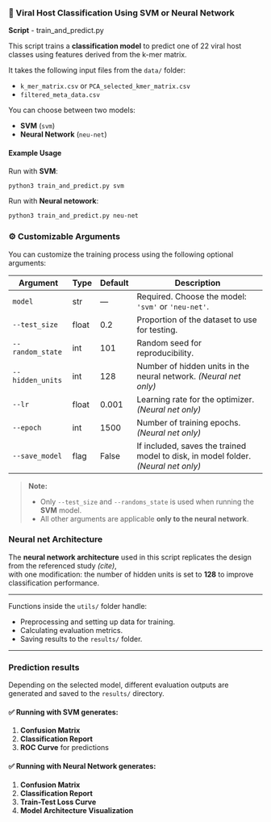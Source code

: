 
### 🧠 Viral Host Classification Using SVM or Neural Network
**Script** - train_and_predict.py

This script trains a **classification model** to predict one of 22 viral host classes using features derived from the k-mer matrix.

It takes the following input files from the `data/` folder:

- `k_mer_matrix.csv` or `PCA_selected_kmer_matrix.csv`
- `filtered_meta_data.csv`

You can choose between two models:

- **SVM** (`svm`)
- **Neural Network** (`neu-net`)

#### Example Usage

Run with **SVM**:

```bash
python3 train_and_predict.py svm
```
Run with **Neural netowork**:

```bash
python3 train_and_predict.py neu-net
```


### ⚙️ Customizable Arguments

You can customize the training process using the following optional arguments:

| Argument           | Type   | Default | Description                                                                 |
|--------------------|--------|---------|-----------------------------------------------------------------------------|
| `model`            | str    | —       | Required. Choose the model: `'svm'` or `'neu-net'`.                         |
| `--test_size`      | float  | 0.2     | Proportion of the dataset to use for testing.                              |
| `--random_state`   | int    | 101     | Random seed for reproducibility.                                           |
| `--hidden_units`   | int    | 128     | Number of hidden units in the neural network. *(Neural net only)*          |
| `--lr`             | float  | 0.001   | Learning rate for the optimizer. *(Neural net only)*       |
| `--epoch`          | int    | 1500    | Number of training epochs. *(Neural net only)*                              |
| `--save_model`     | flag   | False   | If included, saves the trained model to disk, in model folder. *(Neural net only)*          |

> **Note:**
> - Only `--test_size` and `--randoms_state` is used when running the **SVM** model.
> - All other arguments are applicable **only to the neural network**.

### Neural net Architecture

The **neural network architecture** used in this script replicates the design from the referenced study *(cite)*,  
with one modification: the number of hidden units is set to **128** to improve classification performance.

---

Functions inside the `utils/` folder handle:

- Preprocessing and setting up data for training.
- Calculating evaluation metrics.
- Saving results to the `results/` folder.

---

### Prediction results

Depending on the selected model, different evaluation outputs are generated and saved to the `results/` directory.

#### ✅ Running with SVM generates:

1. **Confusion Matrix**  
2. **Classification Report**  
3. **ROC Curve** for predictions

#### ✅ Running with Neural Network generates:

1. **Confusion Matrix**  
2. **Classification Report**  
3. **Train-Test Loss Curve**  
4. **Model Architecture Visualization**




